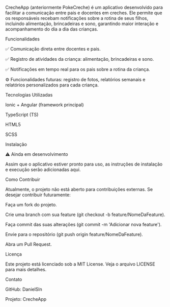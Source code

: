 CrecheApp (anteriormente PokeCreche) é um aplicativo desenvolvido para facilitar a comunicação entre pais e docentes em creches. Ele permite que os responsáveis recebam notificações sobre a rotina de seus filhos, incluindo alimentação, brincadeiras e sono, garantindo maior interação e acompanhamento do dia a dia das crianças.

Funcionalidades

✅ Comunicação direta entre docentes e pais.

✅ Registro de atividades da criança: alimentação, brincadeiras e sono.

✅ Notificações em tempo real para os pais sobre a rotina da criança.

⚙️ Funcionalidades futuras: registro de fotos, relatórios semanais e relatórios personalizados para cada criança.

Tecnologias Utilizadas

Ionic + Angular (framework principal)

TypeScript (TS)

HTML5

SCSS

Instalação

⚠️ Ainda em desenvolvimento

Assim que o aplicativo estiver pronto para uso, as instruções de instalação e execução serão adicionadas aqui.

Como Contribuir

Atualmente, o projeto não está aberto para contribuições externas.
Se desejar contribuir futuramente:

Faça um fork do projeto.

Crie uma branch com sua feature (git checkout -b feature/NomeDaFeature).

Faça commit das suas alterações (git commit -m 'Adicionar nova feature').

Envie para o repositório (git push origin feature/NomeDaFeature).

Abra um Pull Request.

Licença

Este projeto está licenciado sob a MIT License. Veja o arquivo LICENSE
 para mais detalhes.

Contato

GitHub: DanielSln

Projeto: CrecheApp
